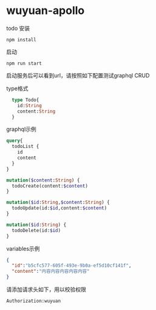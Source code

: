 # wuyuan-apollo

todo
安装
```
npm install
```
启动
```
npm run start
```
启动服务后可以看到url，请按照如下配置测试graphql CRUD

type格式
```graphql
  type Todo{
    id:String
    content:String
  }
```

graphql示例
```graphql
query{
  todoList {
    id
    content
  }
}

mutation($content:String) {
  todoCreate(content:$content)
}

mutation($id:String,$content:String) {
  todoUpdate(id:$id,content:$content)
}

mutation($id:String) {
  todoDelete(id:$id) 
}
```

variables示例
```json
{
  "id":"b5cfc577-605f-493e-9b0a-ef5d10cf141f",
  "content":"内容内容内容内容内容"
}
```

请添加请求头如下，用以校验权限
```
Authorization:wuyuan
```
